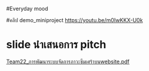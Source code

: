 #Everyday mood

#คลิป demo_miniproject
https://youtu.be/m0IwKKX-U0k

# slide นำเสนอการ pitch
[Team22_การพัฒนาระบบจัดการภาวะซึมเศร้าบนwebsite.pdf](https://github.com/rujrawee11/project_software_devtool/files/11247643/Team22_.website.pdf)
